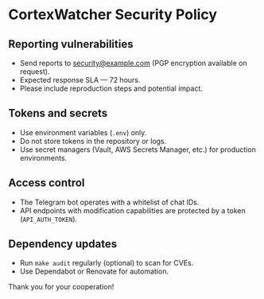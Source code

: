 # CortexWatcher Security Policy

## Reporting vulnerabilities
- Send reports to security@example.com (PGP encryption available on request).
- Expected response SLA — 72 hours.
- Please include reproduction steps and potential impact.

## Tokens and secrets
- Use environment variables (`.env`) only.
- Do not store tokens in the repository or logs.
- Use secret managers (Vault, AWS Secrets Manager, etc.) for production environments.

## Access control
- The Telegram bot operates with a whitelist of chat IDs.
- API endpoints with modification capabilities are protected by a token (`API_AUTH_TOKEN`).

## Dependency updates
- Run `make audit` regularly (optional) to scan for CVEs.
- Use Dependabot or Renovate for automation.

Thank you for your cooperation!

